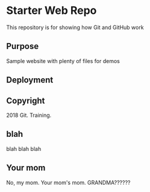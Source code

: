 # Starter Web Repo

This repository is for showing how Git and GitHub work

## Purpose

Sample website with plenty of files for demos

## Deployment

## Copyright

2018 Git. Training.

## blah
blah blah blah

## Your mom
No, my mom.
Your mom's mom.  GRANDMA??????
